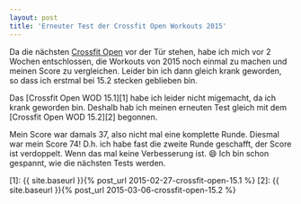 ```yaml
---
layout: post
title: 'Erneuter Test der Crossfit Open Workouts 2015'
---
```

Da die nächsten [Crossfit Open][0] vor der Tür stehen, habe ich mich vor 2 Wochen entschlossen, die Workouts von 2015 noch einmal zu machen und meinen Score zu vergleichen. Leider bin ich dann gleich krank geworden, so dass ich erstmal bei 15.2 stecken geblieben bin.

Das [Crossfit Open WOD 15.1][1] habe ich leider nicht migemacht, da ich krank geworden bin. Deshalb hab ich meinen erneuten Test gleich mit dem [Crossfit Open WOD 15.2][2] begonnen.

Mein Score war damals 37, also nicht mal eine komplette Runde. Diesmal war mein Score 74! D.h. ich habe fast die zweite Runde geschafft, der Score ist verdoppelt. Wenn das mal keine Verbesserung ist. :smile: Ich bin schon gespannt, wie die nächsten Tests werden.

[0]: http://games.crossfit.com/workouts/the-open
[1]: {{ site.baseurl }}{% post_url 2015-02-27-crossfit-open-15.1 %}
[2]: {{ site.baseurl }}{% post_url 2015-03-06-crossfit-open-15.2 %}

